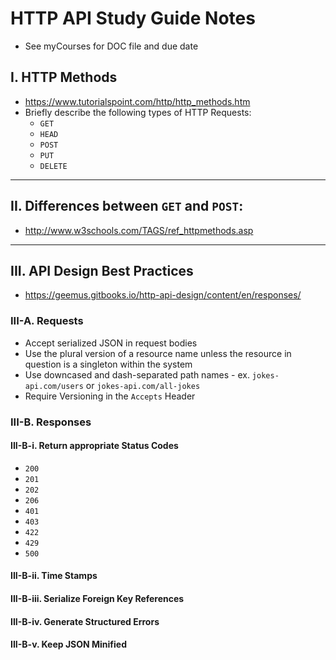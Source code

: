 # HTTP API Study Guide Notes

- See myCourses for DOC file and due date


## I. HTTP Methods

- https://www.tutorialspoint.com/http/http_methods.htm 
- Briefly describe the following types of HTTP Requests:
  - `GET`
  - `HEAD`
  - `POST`
  - `PUT`
  - `DELETE`

<hr>

## II. Differences between `GET` and `POST`:

- http://www.w3schools.com/TAGS/ref_httpmethods.asp 

<hr>

## III. API Design Best Practices

- https://geemus.gitbooks.io/http-api-design/content/en/responses/ 

### III-A. Requests
- Accept serialized JSON in request bodies
- Use the plural version of a resource name unless the resource in question is a singleton within the system
- Use downcased and dash-separated path names - ex. `jokes-api.com/users` or  `jokes-api.com/all-jokes`
- Require Versioning in the `Accepts` Header


### III-B. Responses

#### III-B-i. Return appropriate Status Codes

- `200`
- `201` 
- `202`
- `206`
- `401`
- `403`
- `422`
- `429`
- `500`

#### III-B-ii. Time Stamps


#### III-B-iii. Serialize Foreign Key References


#### III-B-iv. Generate Structured Errors


#### III-B-v. Keep JSON Minified
